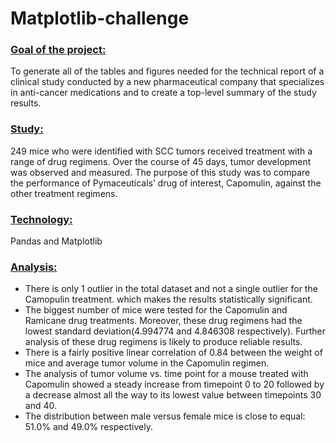 # Matplotlib-challenge

### <ins>Goal of the project:</ins>
To generate all of the tables and figures needed for the technical report of a clinical study conducted by a new pharmaceutical company that specializes in anti-cancer medications and to create a top-level summary of the study results.
### <ins>Study:</ins>
249 mice who were identified with SCC tumors received treatment with a range of drug regimens. Over the course of 45 days, tumor development was observed and measured. The purpose of this study was to compare the performance of Pymaceuticals’ drug of interest, Capomulin, against the other treatment regimens.

### <ins>Technology:</ins> 
Pandas and Matplotlib

### <ins>Analysis:</ins>
- There is only 1 outlier in the total dataset and not a single outlier for the Camopulin treatment. which makes the results statistically significant.
- The biggest number of mice were tested for the Capomulin and Ramicane drug treatments. Moreover, these drug regimens had the lowest standard deviation(4.994774 and 4.846308 respectively). Further analysis of these drug regimens is likely to produce reliable results.
- There is a fairly positive linear correlation of 0.84 between the weight of mice and average tumor volume in the Capomulin regimen.
- The analysis of tumor volume vs. time point for a mouse treated with Capomulin showed a steady increase from timepoint 0 to 20 followed by a decrease almost all the way to its lowest value between timepoints 30 and 40.
- The distribution between male versus female mice is close to equal: 51.0% and 49.0% respectively.